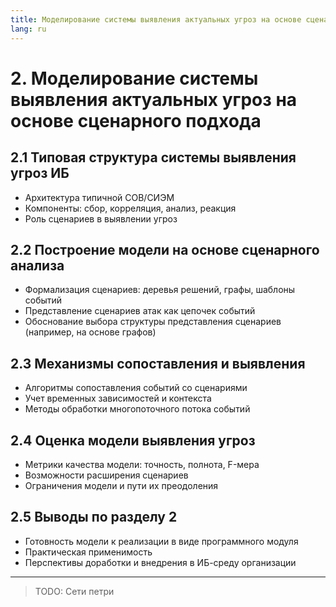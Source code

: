 ```yaml
---
title: Моделирование системы выявления актуальных угроз на основе сценарного подхода
lang: ru
---
```


# 2. Моделирование системы выявления актуальных угроз на основе сценарного подхода

## 2.1 Типовая структура системы выявления угроз ИБ

- Архитектура типичной СОВ/СИЭМ
- Компоненты: сбор, корреляция, анализ, реакция
- Роль сценариев в выявлении угроз

## 2.2 Построение модели на основе сценарного анализа

- Формализация сценариев: деревья решений, графы, шаблоны событий
- Представление сценариев атак как цепочек событий
- Обоснование выбора структуры представления сценариев (например, на основе графов)

## 2.3 Механизмы сопоставления и выявления

- Алгоритмы сопоставления событий со сценариями
- Учет временных зависимостей и контекста
- Методы обработки многопоточного потока событий

## 2.4 Оценка модели выявления угроз

- Метрики качества модели: точность, полнота, F-мера
- Возможности расширения сценариев
- Ограничения модели и пути их преодоления

## 2.5 Выводы по разделу 2

- Готовность модели к реализации в виде программного модуля
- Практическая применимость
- Перспективы доработки и внедрения в ИБ-среду организации

---

> TODO: Сети петри
